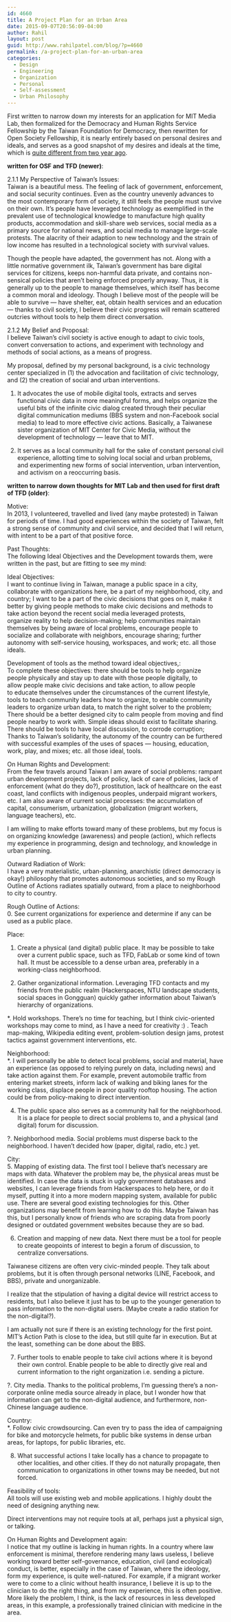 ```yaml
---
id: 4660
title: A Project Plan for an Urban Area
date: 2015-09-07T20:56:09-04:00
author: Rahil
layout: post
guid: http://www.rahilpatel.com/blog/?p=4660
permalink: /a-project-plan-for-an-urban-area
categories:
  - Design
  - Engineering
  - Organization
  - Personal
  - Self-assessment
  - Urban Philosophy
---
```

First written to narrow down my interests for an application for MIT Media Lab, then formalized for the Democracy and Human Rights Service Fellowship by the Taiwan Foundation for Democracy, then rewritten for Open Society Fellowship, it is nearly entirely based on personal desires and ideals, and serves as a good snapshot of my desires and ideals at the time, which is [quite different from two year ago](http://www.rahilpatel.com/blog/a-personal-statement-for-design-and-technology).

**written for OSF and TFD (newer)**:

2.1.1 My Perspective of Taiwan’s Issues:  
Taiwan is a beautiful mess. The feeling of lack of government, enforcement, and social security continues. Even as the country unevenly advances to the most contemporary form of society, it still feels the people must survive on their own. It’s people have leveraged technology as exemplified in the prevalent use of technological knowledge to manufacture high quality products, accommodation and skill-share web services, social media as a primary source for national news, and social media to manage large-scale protests. The alacrity of their adaption to new technology and the strain of low income has resulted in a technological society with survival values.

Though the people have adapted, the government has not. Along with a little normative government ilk, Taiwan’s government has bare digital services for citizens, keeps non-harmful data private, and contains non-sensical policies that aren’t being enforced properly anyway. Thus, it is generally up to the people to manage themselves, which itself has become a common moral and ideology. Though I believe most of the people will be able to survive — have shelter, eat, obtain health services and an education — thanks to civil society, I believe their civic progress will remain scattered outcries without tools to help them direct conversation.

2.1.2 My Belief and Proposal:  
I believe Taiwan’s civil society is active enough to adapt to civic tools, convert conversation to actions, and experiment with technology and methods of social actions, as a means of progress.

My proposal, defined by my personal background, is a civic technology center specialized in (1) the advocation and facilitation of civic technology, and (2) the creation of social and urban interventions.

1. It advocates the use of mobile digital tools, extracts and serves functional civic data in more meaningful forms, and helps organize the useful bits of the infinite civic dialog created through their peculiar digital communication mediums (BBS system and non-Facebook social media) to lead to more effective civic actions. Basically, a Taiwanese sister organization of MIT Center for Civic Media, without the development of technology — leave that to MIT.

2. It serves as a local community hall for the sake of constant personal civil experience, allotting time to solving local social and urban problems, and experimenting new forms of social intervention, urban intervention, and activism on a reoccurring basis.

**written to narrow down thoughts for MIT Lab and then used for first draft of TFD (older)**:

Motive:  
In 2013, I volunteered, travelled and lived (any maybe protested) in Taiwan for periods of time. I had good experiences within the society of Taiwan, felt a strong sense of community and civil service, and decided that I will return, with intent to be a part of that positive force.

Past Thoughts:  
The following Ideal Objectives and the Development towards them, were written in the past, but are fitting to see my mind:

Ideal Objectives:  
I want to continue living in Taiwan, manage a public space in a city, collaborate with organizations here, be a part of my neighborhood, city, and country; I want to be a part of the civic decisions that goes on it, make it better by giving people methods to make civic decisions and methods to take action beyond the recent social media leveraged protests, organize reality to help decision-making; help communities maintain themselves by being aware of local problems, encourage people to socialize and collaborate with neighbors, encourage sharing; further autonomy with self-service housing, workspaces, and work; etc. all those ideals.

Development of tools as the method toward ideal objectives,:  
To complete these objectives: there should be tools to help organize people physically and stay up to date with those people digitally, to allow people make civic decisions and take action, to allow people to educate themselves under the circumstances of the current lifestyle, tools to teach community leaders how to organize, to enable community leaders to organize urban data, to match the right solver to the problem; There should be a better designed city to calm people from moving and find people nearby to work with. Simple ideas should exist to facilitate sharing. There should be tools to have local discussion, to corrode corruption; Thanks to Taiwan&#8217;s solidarity, the autonomy of the country can be furthered with successful examples of the uses of spaces &#8212; housing, education, work, play, and mixes; etc. all those ideal, tools.

On Human Rights and Development:  
From the few travels around Taiwan I am aware of social problems: rampant urban development projects, lack of policy, lack of care of policies, lack of enforcement (what do they do?), prostitution, lack of healthcare on the east coast, land conflicts with indigenous peoples, underpaid migrant workers, etc. I am also aware of current social processes: the accumulation of capital, consumerism, urbanization, globalization (migrant workers, language teachers), etc.

I am willing to make efforts toward many of these problems, but my focus is on organizing knowledge (awareness) and people (action), which reflects my experience in programming, design and technology, and knowledge in urban planning.

Outward Radiation of Work:  
I have a very materialistic, urban-planning, anarchistic (direct democracy is okay!) philosophy that promotes autonomous societies, and so my Rough Outline of Actions radiates spatially outward, from a place to neighborhood to city to country.

Rough Outline of Actions:  
0. See current organizations for experience and determine if any can be used as a public place.

Place:  
1. Create a physical (and digital) public place. It may be possible to take over a current public space, such as TFD, FabLab or some kind of town hall. It must be accessible to a dense urban area, preferably in a working-class neighborhood.

2. Gather organizational information. Leveraging TFD contacts and my friends from the public realm (Hackerspaces, NTU landscape students, social spaces in Gongguan) quickly gather information about Taiwan’s hierarchy of organizations.

*. Hold workshops. There’s no time for teaching, but I think civic-oriented workshops may come to mind, as I have a need for creativity :) . Teach map-making, Wikipedia editing event, problem-solution design jams, protest tactics against government interventions, etc.

Neighborhood:  
*. I will personally be able to detect local problems, social and material, have an experience (as opposed to relying purely on data, including news) and take action against them. For example, prevent automobile traffic from entering market streets, inform lack of walking and biking lanes for the working class, displace people in poor quality rooftop housing. The action could be from policy-making to direct intervention.

4. The public space also serves as a community hall for the neighborhood. It is a place for people to direct social problems to, and a physical (and digital) forum for discussion.

?. Neighborhood media. Social problems must disperse back to the neighborhood. I haven’t decided how (paper, digital, radio, etc.) yet.

City:  
5. Mapping of existing data. The first tool I believe that’s necessary are maps with data. Whatever the problem may be, the physical areas must be identified. In case the data is stuck in ugly government databases and websites, I can leverage friends from Hackerspaces to help here, or do it myself, putting it into a more modern mapping system, available for public use. There are several good existing technologies for this. Other organizations may benefit from learning how to do this. Maybe Taiwan has this, but I personally know of friends who are scraping data from poorly designed or outdated government websites because they are so bad.

6. Creation and mapping of new data. Next there must be a tool for people to create geopoints of interest to begin a forum of discussion, to centralize conversations.

Taiwanese citizens are often very civic-minded people. They talk about problems, but it is often through personal networks (LINE, Facebook, and BBS), private and unorganizable.

I realize that the stipulation of having a digital device will restrict access to residents, but I also believe it just has to be up to the younger generation to pass information to the non-digital users. (Maybe create a radio station for the non-digital?).

I am actually not sure if there is an existing technology for the first point. MIT’s Action Path is close to the idea, but still quite far in execution. But at the least, something can be done about the BBS.

7. Further tools to enable people to take civil actions where it is beyond their own control. Enable people to be able to directly give real and current information to the right organization i.e. sending a picture.

?. City media. Thanks to the political problems, I’m guessing there’s a non-corporate online media source already in place, but I wonder how that information can get to the non-digital audience, and furthermore, non-Chinese language audience.

Country:  
*. Follow civic crowdsourcing. Can even try to pass the idea of campaigning for bike and motorcycle helmets, for public bike systems in dense urban areas, for laptops, for public libraries, etc.

8. What successful actions I take locally has a chance to propagate to other localities, and other cities. If they do not naturally propagate, then communication to organizations in other towns may be needed, but not forced.

Feasibility of tools:  
All tools will use existing web and mobile applications. I highly doubt the need of designing anything new.

Direct interventions may not require tools at all, perhaps just a physical sign, or talking.

On Human Rights and Development again:  
I notice that my outline is lacking in human rights. In a country where law enforcement is minimal, therefore rendering many laws useless, I believe working toward better self-governance, education, civil (and ecological) conduct, is better, especially in the case of Taiwan, where the ideology, form my experience, is quite well-natured. For example, if a migrant worker were to come to a clinic without health insurance, I believe it is up to the clinician to do the right thing, and from my experience, this is often positive. More likely the problem, I think, is the lack of resources in less developed areas, in this example, a professionally trained clinician with medicine in the area.